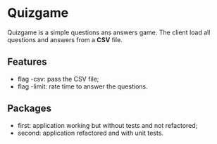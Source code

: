 # Quizgame

Quizgame is a simple questions ans answers game. The client load all questions and answers from a **CSV** file.

## Features
- flag -csv: pass the CSV file;
- flag -limit: rate time to answer the questions.

## Packages
  - first: application working but without tests and not refactored;
  - second: application refactored and with unit tests.